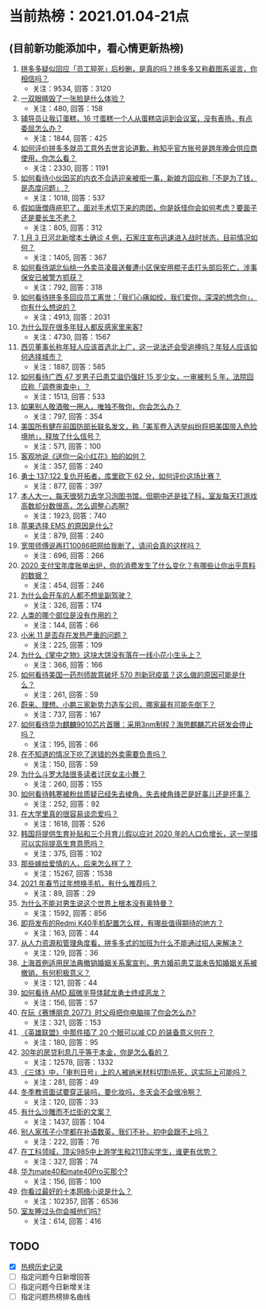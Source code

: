 # 当前热榜：2021.01.04-21点
## (目前新功能添加中，看心情更新热榜)
1. [拼多多疑似回应「员工猝死」后秒删，是真的吗？拼多多又称截图系谣言，你相信吗？](https://www.zhihu.com/question/437783708)
    * 关注：9534, 回答：3120
2. [一双眼睛毁了一张脸是什么体验？](https://www.zhihu.com/question/317028980)
    * 关注：480, 回答：158
3. [辅导员让我订蛋糕，16 寸蛋糕一个人从蛋糕店运到会议室，没有表扬，有点委屈怎么办？](https://www.zhihu.com/question/437240991)
    * 关注：1844, 回答：425
4. [如何评价拼多多就员工意外去世言论道歉，称知乎官方账号是跨年晚会供应商使用，你怎么看？](https://www.zhihu.com/question/437854182)
    * 关注：2330, 回答：1191
5. [如何看待小伙因买的内衣不合适迎亲被拒一事，新娘方回应称「不是为了钱，是态度问题」？](https://www.zhihu.com/question/437643484)
    * 关注：1018, 回答：537
6. [假如唐僧痔疮犯了，面对手术切下来的肉团，你是妖怪你会如何考虑？要面子还是要长生不老？](https://www.zhihu.com/question/436106641)
    * 关注：805, 回答：312
7. [1 月 3 日河北新增本土确诊 4 例，石家庄宣布迅速进入战时状态​，目前情况如何？](https://www.zhihu.com/question/437770173)
    * 关注：1405, 回答：367
8. [如何看待湖北仙桃一外卖员凌晨送餐遭小区保安用棍子击打头部后死亡，涉事保安已被警方抓获？](https://www.zhihu.com/question/437812677)
    * 关注：792, 回答：318
9. [如何看待拼多多回应员工离世：「我们心痛如绞，我们爱你，深深的想念你」，你有什么想说的？](https://www.zhihu.com/question/437831083)
    * 关注：4913, 回答：2031
10. [为什么现在很多年轻人都反感家里来客?](https://www.zhihu.com/question/337487629)
    * 关注：4730, 回答：1567
11. [西贝董事长称年轻人应该首选北上广，这一说法还会受追捧吗？年轻人应该如何选择城市？](https://www.zhihu.com/question/437733860)
    * 关注：1887, 回答：585
12. [如何看待广西 47 岁男子已患艾滋仍强奸 15  岁少女，一审被判 5 年，法院回应称「调卷审查中」？](https://www.zhihu.com/question/437784030)
    * 关注：1513, 回答：533
13. [如果别人敬酒敬一圈人，唯独不敬你，你会怎么办？](https://www.zhihu.com/question/437445215)
    * 关注：797, 回答：354
14. [美国所有健在前国防部长联名发文，称「美军卷入选举纠纷将把美国带入危险境地」，释放了什么信号？](https://www.zhihu.com/question/437783136)
    * 关注：571, 回答：100
15. [客观地说《送你一朵小红花》拍的如何？](https://www.zhihu.com/question/437345368)
    * 关注：357, 回答：240
16. [勇士 137:122 复仇开拓者，库里砍下 62 分，如何评价这场比赛？](https://www.zhihu.com/question/437772019)
    * 关注：877, 回答：397
17. [本人大一，每天很努力去学习泡图书馆，但期中还是挂了科，室友每天打游戏高数却分数很高，怎么调整心态啊?](https://www.zhihu.com/question/355894234)
    * 关注：1923, 回答：740
18. [苹果选择 EMS 的原因是什么?](https://www.zhihu.com/question/21685634)
    * 关注：879, 回答：240
19. [宽带师傅说再打10086把网给我断了，请问会真的这样吗？](https://www.zhihu.com/question/429292915)
    * 关注：696, 回答：266
20. [2020 支付宝年度账单出炉，你的消费发生了什么变化？有哪些让你出乎意料的数据？](https://www.zhihu.com/question/437784004)
    * 关注：454, 回答：246
21. [为什么会开车的人都不想坐副驾驶？](https://www.zhihu.com/question/436996182)
    * 关注：326, 回答：174
22. [人类的哪个部位是没有作用的？](https://www.zhihu.com/question/437084126)
    * 关注：144, 回答：66
23. [小米 11 是否存在发热严重的问题？](https://www.zhihu.com/question/437521320)
    * 关注：225, 回答：109
24. [为什么《掌中之物》这块大饼没有落在一线小花小生头上？](https://www.zhihu.com/question/378167283)
    * 关注：366, 回答：166
25. [如何看待美国一药剂师故意破坏 570 剂新冠疫苗？这么做的原因可能是什么？](https://www.zhihu.com/question/437494631)
    * 关注：261, 回答：59
26. [蔚来、理想、小鹏三家新势力造车公司，哪家最有可能先倒下？](https://www.zhihu.com/question/436315339)
    * 关注：737, 回答：167
27. [如何看待华为麒麟9010芯片首曝：采用3nm制程？海思麒麟芯片研发会停止吗？](https://www.zhihu.com/question/437618091)
    * 关注：195, 回答：66
28. [在不知道的情况下吃了送错的外卖需要负责吗？](https://www.zhihu.com/question/437393315)
    * 关注：150, 回答：59
29. [为什么斗罗大陆很多读者讨厌女主小舞？](https://www.zhihu.com/question/368555667)
    * 关注：260, 回答：155
30. [如何看待韩寒被粉丝质疑已经失去棱角，失去棱角锋芒是好事儿还是坏事？](https://www.zhihu.com/question/437591096)
    * 关注：252, 回答：92
31. [在大学里真的很容易谈恋爱吗？](https://www.zhihu.com/question/417641314)
    * 关注：1618, 回答：526
32. [韩国将提供生育补贴和三个月育儿假以应对 2020 年的人口负增长，这一举措可以实际提高生育意愿吗？](https://www.zhihu.com/question/437703919)
    * 关注：375, 回答：102
33. [那些嫁给爱情的人，后来怎么样了？](https://www.zhihu.com/question/64402330)
    * 关注：15267, 回答：1538
34. [2021 年春节过年想换手机，有什么推荐吗？](https://www.zhihu.com/question/432813149)
    * 关注：89, 回答：29
35. [为什么不能对男生说这个世界上根本没有奥特曼？](https://www.zhihu.com/question/432592679)
    * 关注：1592, 回答：856
36. [即将发布的Redmi K40手机配置怎么样，有哪些值得期待的地方？](https://www.zhihu.com/question/402813323)
    * 关注：163, 回答：44
37. [从人力资源和管理角度看，拼多多式的加班为什么不能通过招人来解决？](https://www.zhihu.com/question/437797473)
    * 关注：129, 回答：36
38. [上海首例适用民法典撤销婚姻关系案宣判，男方婚前患艾滋未告知婚姻关系被撤销，有何积极意义？](https://www.zhihu.com/question/437834045)
    * 关注：121, 回答：44
39. [如何看待 AMD 超微半导体弑龙勇士终成恶龙？](https://www.zhihu.com/question/437027248)
    * 关注：156, 回答：57
40. [在玩《赛博朋克 2077》时父母把你电脑摔了你会怎么办?](https://www.zhihu.com/question/436757248)
    * 关注：321, 回答：153
41. [《英雄联盟》中那件插了 20 个眼可以减 CD 的装备意义何在？](https://www.zhihu.com/question/437283402)
    * 关注：180, 回答：95
42. [30年的房贷利息几乎等于本金，你是怎么看的？](https://www.zhihu.com/question/369020757)
    * 关注：12578, 回答：1332
43. [《三体》中，「审判日号」上的人被纳米材料切割杀死，这实际上可能吗？](https://www.zhihu.com/question/422760699)
    * 关注：281, 回答：49
44. [冬季教资面试要穿正装吗，要化妆吗，冬天会不会很冷啊？](https://www.zhihu.com/question/305387494)
    * 关注：120, 回答：33
45. [有什么沙雕而不烂街的文案？](https://www.zhihu.com/question/391269094)
    * 关注：1437, 回答：104
46. [别人家孩子小学都在补语数英，我们不补，初中会跟不上吗？](https://www.zhihu.com/question/437581262)
    * 关注：222, 回答：76
47. [在工科领域，顶尖985中上游学生和211顶尖学生，谁更有优势？](https://www.zhihu.com/question/430576591)
    * 关注：327, 回答：74
48. [华为mate40和mate40Pro买那个?](https://www.zhihu.com/question/435586121)
    * 关注：156, 回答：100
49. [你看过最好的十本网络小说是什么？](https://www.zhihu.com/question/35584877)
    * 关注：102357, 回答：6536
50. [室友睡过头你会喊他们吗?](https://www.zhihu.com/question/358502119)
    * 关注：614, 回答：416
## TODO
* [x] [热榜历史记录](hot_history/AllHot.md)
* [ ] 指定问题今日新增回答
* [ ] 指定问题今日新增关注
* [ ] 指定问题热榜排名曲线

